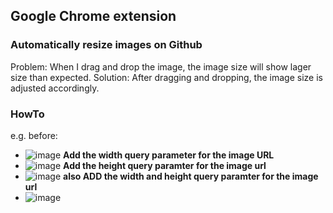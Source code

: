 ## Google Chrome extension
### Automatically resize images on Github
Problem: When I drag and drop the image, the image size will show lager size than expected.
Solution: After dragging and dropping, the image size is adjusted accordingly.

### HowTo
e.g.
before:
- ![image](https://user-images.githubusercontent.com/26107262/132853268-d4ec343e-7c26-4d3f-b339-95dea70bb522.png)
**Add the width  query parameter for the image URL**
- ![image](https://user-images.githubusercontent.com/26107262/132853268-d4ec343e-7c26-4d3f-b339-95dea70bb522.png?width=400)
**Add the height query paramter for the image url**
- ![image](https://user-images.githubusercontent.com/26107262/132853268-d4ec343e-7c26-4d3f-b339-95dea70bb522.png?height=400)
**also ADD the width and height query paramter for the image url**
- ![image](https://user-images.githubusercontent.com/26107262/132853268-d4ec343e-7c26-4d3f-b339-95dea70bb522.png?width=250&height=400)
